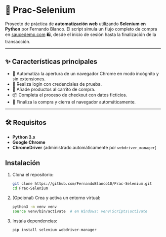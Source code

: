 # 🛒 Prac-Selenium

Proyecto de práctica de **automatización web** utilizando **Selenium en Python** por Fernando Blanco.
El script simula un flujo completo de compra en [saucedemo.com](https://www.saucedemo.com/) 🛍️, desde el inicio de sesión hasta la finalización de la transacción.

---

## ✨ Características principales

- 🚀 Automatiza la apertura de un navegador Chrome en modo incógnito y sin extensiones.
- 🔐 Realiza login con credenciales de prueba.
- 🛒 Añade productos al carrito de compra.
- 📦 Completa el proceso de checkout con datos ficticios.
- 🏁 Finaliza la compra y cierra el navegador automáticamente.

---

## 🛠️ Requisitos

- **Python 3.x**
- **Google Chrome**
- **ChromeDriver** (administrado automáticamente por `webdriver_manager`)


## Instalación

1. Clona el repositorio:
    ```bash
    git clone https://github.com/FernandoBlanco10/Prac-Selenium.git
    cd Prac-Selenium
    ```
2. (Opcional) Crea y activa un entorno virtual:
    ```bash
    python3 -m venv venv
    source venv/bin/activate  # en Windows: venv\Scripts\activate
    ```
3. Instala dependencias:
    ```bash
    pip install selenium webdriver-manager
    ```
